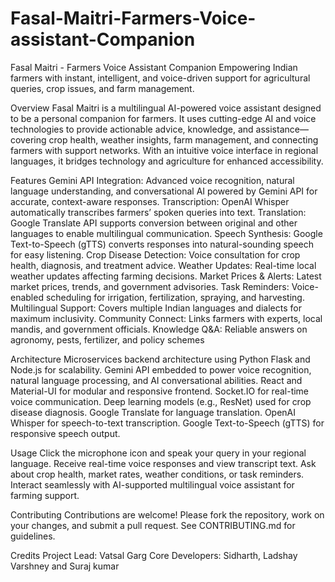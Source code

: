 # Fasal-Maitri-Farmers-Voice-assistant-Companion
Fasal Maitri - Farmers Voice Assistant Companion
Empowering Indian farmers with instant, intelligent, and voice-driven support for agricultural queries, crop issues, and farm management.

Overview
Fasal Maitri is a multilingual AI-powered voice assistant designed to be a personal companion for farmers. It uses cutting-edge AI and voice technologies to provide actionable advice, knowledge, and assistance—covering crop health, weather insights, farm management, and connecting farmers with support networks. With an intuitive voice interface in regional languages, it bridges technology and agriculture for enhanced accessibility.

Features
Gemini API Integration: Advanced voice recognition, natural language understanding, and conversational AI powered by Gemini API for accurate, context-aware responses.
Transcription: OpenAI Whisper automatically transcribes farmers’ spoken queries into text.
Translation: Google Translate API supports conversion between original and other languages to enable multilingual communication.
Speech Synthesis: Google Text-to-Speech (gTTS) converts responses into natural-sounding speech for easy listening.
Crop Disease Detection: Voice consultation for crop health, diagnosis, and treatment advice.
Weather Updates: Real-time local weather updates affecting farming decisions.
Market Prices & Alerts: Latest market prices, trends, and government advisories.
Task Reminders: Voice-enabled scheduling for irrigation, fertilization, spraying, and harvesting.
Multilingual Support: Covers multiple Indian languages and dialects for maximum inclusivity.
Community Connect: Links farmers with experts, local mandis, and government officials.
Knowledge Q&A: Reliable answers on agronomy, pests, fertilizer, and policy schemes

Architecture
Microservices backend architecture using Python Flask and Node.js for scalability.
Gemini API embedded to power voice recognition, natural language processing, and AI conversational abilities.
React and Material-UI for modular and responsive frontend.
Socket.IO for real-time voice communication.
Deep learning models (e.g., ResNet) used for crop disease diagnosis.
Google Translate for language translation.
OpenAI Whisper for speech-to-text transcription.
Google Text-to-Speech (gTTS) for responsive speech output.

Usage
Click the microphone icon and speak your query in your regional language.
Receive real-time voice responses and view transcript text.
Ask about crop health, market rates, weather conditions, or task reminders.
Interact seamlessly with AI-supported multilingual voice assistant for farming support.

Contributing
Contributions are welcome! Please fork the repository, work on your changes, and submit a pull request. See CONTRIBUTING.md for guidelines.

Credits
Project Lead: Vatsal Garg
Core Developers: Sidharth, Ladshay Varshney and Suraj kumar
